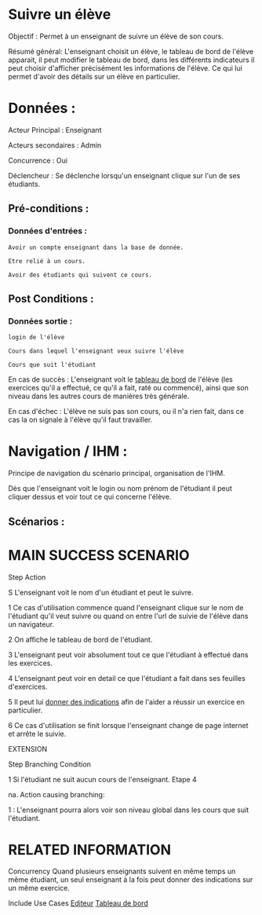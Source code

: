 # Suivre un élève

Objectif :  Permet à un enseignant de suivre un élève de son cours.

Résumé général: L'enseignant choisit un élève, le tableau de bord de l'élève apparait, il peut modifier le tableau de bord, dans les différents indicateurs il peut choisir d'afficher précisément les informations de l'élève. Ce qui lui permet d'avoir des détails sur un élève en particulier.

# Données :

Acteur Principal : Enseignant

Acteurs secondaires : Admin

Concurrence : Oui

Déclencheur : Se déclenche lorsqu'un enseignant clique sur l'un de ses étudiants.

## Pré-conditions :

### Données d'entrées :

	Avoir un compte enseignant dans la base de donnée.
	
	Etre relié à un cours.

	Avoir des étudiants qui suivent ce cours.


## Post Conditions :

### Données sortie :
	login de l'élève

	Cours dans lequel l'enseignant veux suivre l'élève

	Cours que suit l'étudiant


En cas de succès : L'enseignant voit le [tableau de bord](../utilisateur/tableaudebord.md) de l'élève (les exercices qu'il a effectué, ce qu'il a fait, raté ou commencé), ainsi que son niveau dans les autres cours de manières très générale.

En cas d'échec : L'élève ne suis pas son cours, ou il n'a rien fait, dans ce cas la on signale à l'élève qu'il faut travailler.

# Navigation / IHM  :

Principe de navigation du scénario principal, organisation de l'IHM.

Dès que l'enseignant voit le login ou nom prénom de l'étudiant il peut cliquer dessus et voir tout ce qui concerne l'élève.

## Scénarios :

# MAIN SUCCESS SCENARIO

Step    Action

S	L'enseignant voit le nom d'un étudiant et peut le suivre.

1	Ce cas d'utilisation commence quand l'enseignant clique sur le nom de l'étudiant qu'il veut suivre ou quand on entre l'url de suivie de l'élève dans un navigateur.

2	On affiche le tableau de bord de l'étudiant.

3	L'enseignant peut voir absolument tout ce que l'étudiant à effectué dans les exercices.

4	L'enseignant peut voir en detail ce que l'étudiant a fait dans ses feuilles d'exercices.

5	Il peut lui [donner des indications](../../concept/editeurdechamps.md) afin de l'aider a réussir un exercice en particulier.

6	Ce cas d'utilisation se finit lorsque l'enseignant change de page internet et arrête le suivie.

EXTENSION 

Step    Branching Condition

1	 Si l'étudiant ne suit aucun cours de l'enseignant. Etape 4

na.  Action causing branching:

1 : L'enseignant pourra alors voir son niveau global dans les cours que suit l'étudiant.


# RELATED INFORMATION

Concurrency    Quand plusieurs enseignants suivent en même temps un même étudiant, un seul enseignant à la fois peut donner des indications sur un même exercice.

Include Use Cases    [Editeur](../../concept/editeurdechamps.md) [Tableau de bord](../utilisateur/tableaudebord.md)
 
<!---
Author : Jordan
Validator : Raphael
-->
